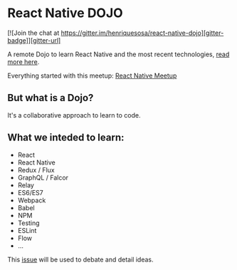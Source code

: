 # React Native DOJO
[![Join the chat at https://gitter.im/henriquesosa/react-native-dojo][gitter-badge]][gitter-url]

A remote Dojo to learn React Native and the most recent technologies,
[read more here](https://github.com/react-native-dojo/react-native-dojo/issues/1).

Everything started with this meetup: [React Native Meetup](http://www.meetup.com/Sao-Paulo-React-React-Native-Meetup/)

## But what is a Dojo?
It's a collaborative approach to learn to code.

## What we inteded to learn:
- React
- React Native
- Redux / Flux
- GraphQL / Falcor
- Relay
- ES6/ES7
- Webpack
- Babel
- NPM
- Testing
- ESLint
- Flow
- ...

This [issue](https://github.com/react-native-dojo/react-native-dojo/issues/1) will be used to debate and detail ideas.

[gitter-badge]: https://badges.gitter.im/react-native-dojo/react-native-dojo.svg
[gitter-url]: https://gitter.im/henriquesosa/react-native-dojo?utm_source=badge&utm_medium=badge&utm_campaign=pr-badge&utm_content=badge
